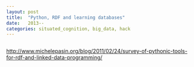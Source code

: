 ```yaml
---
layout: post
title:  "Python, RDF and learning databases"
date:   2013--
categories: situated_cognition, big_data, hack
---
```


![]()

http://www.michelepasin.org/blog/2011/02/24/survey-of-pythonic-tools-for-rdf-and-linked-data-programming/